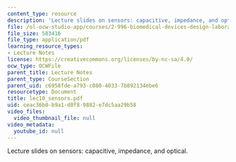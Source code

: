 ```yaml
---
content_type: resource
description: 'Lecture slides on sensors: capacitive, impedance, and optical.'
file: /ol-ocw-studio-app/courses/2-996-biomedical-devices-design-laboratory-fall-2007/ceac36b0b9a1d0f89882e7dc5aa29b58_lec10_sensors.pdf
file_size: 583416
file_type: application/pdf
learning_resource_types:
- Lecture Notes
license: https://creativecommons.org/licenses/by-nc-sa/4.0/
ocw_type: OCWFile
parent_title: Lecture Notes
parent_type: CourseSection
parent_uid: c6958fde-a793-c080-4033-7b892134ebe6
resourcetype: Document
title: lec10_sensors.pdf
uid: ceac36b0-b9a1-d0f8-9882-e7dc5aa29b58
video_files:
  video_thumbnail_file: null
video_metadata:
  youtube_id: null
---
```

Lecture slides on sensors: capacitive, impedance, and optical.